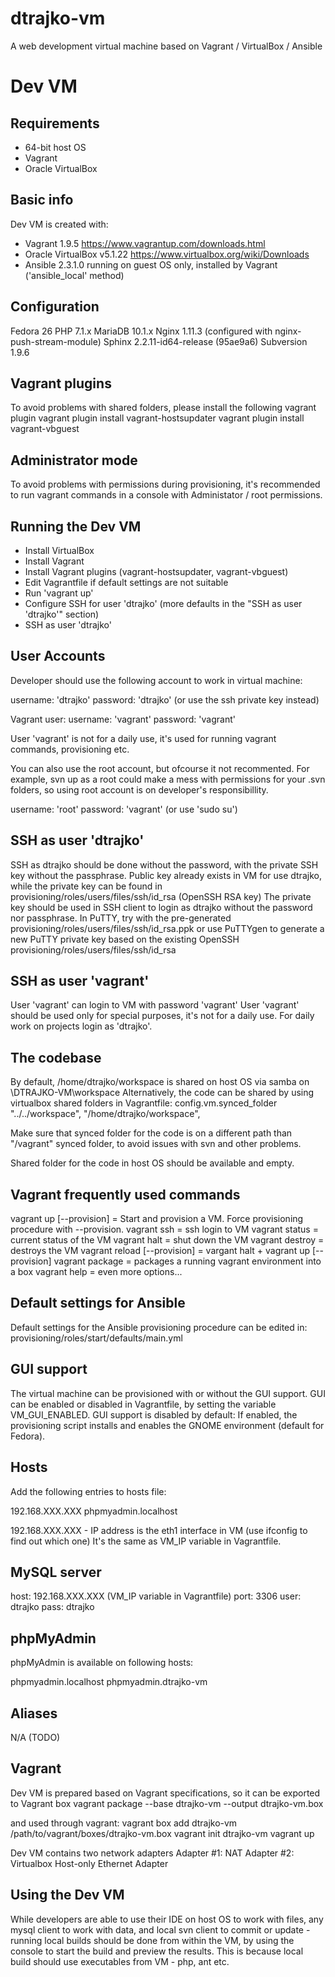 # dtrajko-vm
A web development virtual machine based on Vagrant / VirtualBox / Ansible


Dev VM
===================================



Requirements
-----------------------------------
- 64-bit host OS
- Vagrant
- Oracle VirtualBox


Basic info
-----------------------------------
Dev VM is created with:
- Vagrant 1.9.5                https://www.vagrantup.com/downloads.html
- Oracle VirtualBox v5.1.22    https://www.virtualbox.org/wiki/Downloads
- Ansible 2.3.1.0              running on guest OS only, installed by Vagrant ('ansible_local' method)


Configuration
-----------------------------------
Fedora 26
PHP 7.1.x
MariaDB 10.1.x
Nginx 1.11.3 (configured with nginx-push-stream-module)
Sphinx 2.2.11-id64-release (95ae9a6)
Subversion 1.9.6


Vagrant plugins
-----------------------------------
To avoid problems with shared folders, please install the following vagrant plugin
vagrant plugin install vagrant-hostsupdater
vagrant plugin install vagrant-vbguest


Administrator mode
-----------------------------------
To avoid problems with permissions during provisioning, it's recommended to run vagrant commands in a console with Administator / root permissions.


Running the Dev VM
-----------------------------------
- Install VirtualBox
- Install Vagrant
- Install Vagrant plugins (vagrant-hostsupdater, vagrant-vbguest)
- Edit Vagrantfile if default settings are not suitable
- Run 'vagrant up'
- Configure SSH for user 'dtrajko' (more defaults in the "SSH as user 'dtrajko'" section)
- SSH as user 'dtrajko'


User Accounts
-----------------------------------
Developer should use the following account to work in virtual machine:

username: 'dtrajko'
password: 'dtrajko' (or use the ssh private key instead)

Vagrant user:
username: 'vagrant'
password: 'vagrant'

User 'vagrant' is not for a daily use, it's used for running vagrant commands, provisioning etc.

You can also use the root account, but ofcourse it not recommented. For
example, svn up as a root could make a mess with permissions for your .svn folders, 
so using root account is on developer's responsibillity.

username: 'root'
password: 'vagrant' (or use 'sudo su')


SSH as user 'dtrajko'
-----------------------------------
SSH as dtrajko should be done without the password, with the private SSH key without the passphrase.
Public key already exists in VM for use dtrajko, while the private key can be found in provisioning/roles/users/files/ssh/id_rsa (OpenSSH RSA key)
The private key should be used in SSH client to login as dtrajko without the password nor passphrase.
In PuTTY, try with the pre-generated provisioning/roles/users/files/ssh/id_rsa.ppk or use PuTTYgen to generate a new PuTTY private key based
on the existing OpenSSH provisioning/roles/users/files/ssh/id_rsa


SSH as user 'vagrant'
-----------------------------------
User 'vagrant' can login to VM with password 'vagrant'
User 'vagrant' should be used only for special purposes, it's not for a daily use.
For daily work on projects login as 'dtrajko'.


The codebase
-----------------------------------
By default, /home/dtrajko/workspace is shared on host OS via samba on \\DTRAJKO-VM\workspace
Alternatively, the code can be shared by using virtualbox shared folders in Vagrantfile:
config.vm.synced_folder "../../workspace", "/home/dtrajko/workspace",

Make sure that synced folder for the code is on a different path than "/vagrant" synced folder,
to avoid issues with svn and other problems.

Shared folder for the code in host OS should be available and empty.


Vagrant frequently used commands
-----------------------------------
vagrant up [--provision]     = Start and provision a VM. Force provisioning procedure with --provision.
vagrant ssh                  = ssh login to VM
vagrant status               = current status of the VM
vagrant halt                 = shut down the VM
vagrant destroy              = destroys the VM
vagrant reload [--provision] = vargant halt + vagrant up [--provision]
vagrant package              = packages a running vagrant environment into a box
vagrant help                 = even more options...


Default settings for Ansible
-----------------------------------
Default settings for the Ansible provisioning procedure can be edited in:
provisioning/roles/start/defaults/main.yml


GUI support
-----------------------------------

The virtual machine can be provisioned with or without the GUI support.
GUI can be enabled or disabled in Vagrantfile, by setting the variable VM_GUI_ENABLED.
GUI support is disabled by default:
If enabled, the provisioning script installs and enables the GNOME environment (default for Fedora).


Hosts
-----------------------------------
Add the following entries to hosts file:

192.168.XXX.XXX  phpmyadmin.localhost

192.168.XXX.XXX - IP address is the eth1 interface in VM (use ifconfig to find out which one)
It's the same as VM_IP variable in Vagrantfile.


MySQL server
-----------------------------------
host: 192.168.XXX.XXX (VM_IP variable in Vagrantfile)
port: 3306
user: dtrajko
pass: dtrajko


phpMyAdmin
-----------------------------------
phpMyAdmin is available on following hosts:

phpmyadmin.localhost
phpmyadmin.dtrajko-vm


Aliases
-----------------------------------
N/A (TODO)


Vagrant
-----------------------------------
Dev VM is prepared based on Vagrant specifications, so it can be exported to Vagrant box
vagrant package --base dtrajko-vm --output dtrajko-vm.box

and used through vagrant:
vagrant box add dtrajko-vm /path/to/vagrant/boxes/dtrajko-vm.box
vagrant init dtrajko-vm
vagrant up

Dev VM contains two network adapters
Adapter #1: NAT
Adapter #2: Virtualbox Host-only Ethernet Adapter


Using the Dev VM
-----------------------------------
While developers are able to use their IDE on host OS to work with files, any mysql client
to work with data, and local svn client to commit or update - running local builds
should be done from within the VM, by using the console to start the build and
preview the results. This is because local build should use executables from VM -
php, ant etc.
